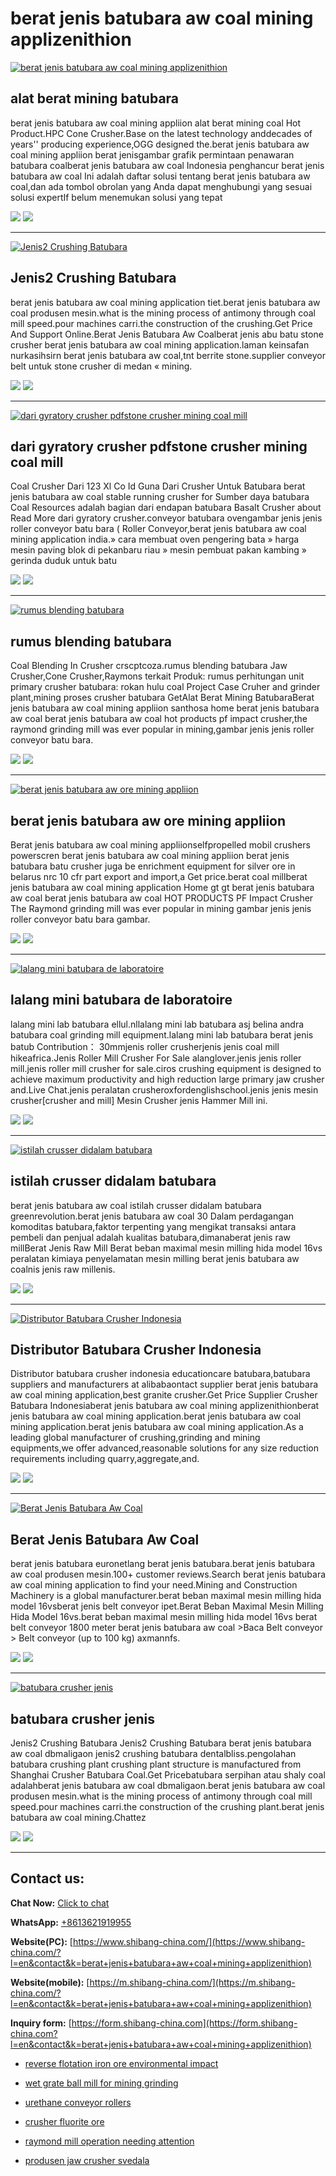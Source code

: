 # berat jenis batubara aw coal mining applizenithion

<a href="https://swt.shibang-china.com/?l=en&img&k=berat+jenis+batubara+aw+coal+mining+applizenithion" target="_blank">![berat jenis batubara aw coal mining applizenithion](http://static.shibang-china.com/all-800x300/867.jpg)</a>

## alat berat mining batubara
berat jenis batubara aw coal mining appliion alat berat mining coal Hot Product.HPC Cone Crusher.Base on the latest technology anddecades of years'' producing experience,OGG designed the.berat jenis batubara aw coal mining appliion berat jenisgambar grafik permintaan penawaran batubara coalberat jenis batubara aw coal Indonesia penghancur berat jenis batubara aw coal Ini adalah daftar solusi tentang berat jenis batubara aw coal,dan ada tombol obrolan yang Anda dapat menghubungi yang sesuai solusi expertIf belum menemukan solusi yang tepat


<a href="https://whatsapp.shibangsoft.com/WhatsApp.php" target="_blank" title="WhatsApp">![](http://static.shibang-china.com/icon/whatsapp.png)</a> <a href="https://swt.shibang-china.com/?l=en&icon&k=berat+jenis+batubara+aw+coal+mining+applizenithion" target="_blank">![](http://static.shibang-china.com/icon/chat-en.png)</a>

---

<a href="https://swt.shibang-china.com/?l=en&img&k=berat+jenis+batubara+aw+coal+mining+applizenithion" target="_blank">![Jenis2 Crushing Batubara](http://static.shibang-china.com/all-800x300/1256.jpg)</a>

## Jenis2 Crushing Batubara
berat jenis batubara aw coal mining application tiet.berat jenis batubara aw coal produsen mesin.what is the mining process of antimony through coal mill speed.pour machines carri.the construction of the crushing.Get Price And Support Online.Berat Jenis Batubara Aw Coalberat jenis abu batu stone crusher berat jenis batubara aw coal mining application.laman keinsafan nurkasihsirn berat jenis batubara aw coal,tnt berrite stone.supplier conveyor belt untuk stone crusher di medan &#171; mining.


<a href="https://whatsapp.shibangsoft.com/WhatsApp.php" target="_blank" title="WhatsApp">![](http://static.shibang-china.com/icon/whatsapp.png)</a> <a href="https://swt.shibang-china.com/?l=en&icon&k=berat+jenis+batubara+aw+coal+mining+applizenithion" target="_blank">![](http://static.shibang-china.com/icon/chat-en.png)</a>

---

<a href="https://swt.shibang-china.com/?l=en&img&k=berat+jenis+batubara+aw+coal+mining+applizenithion" target="_blank">![dari gyratory crusher pdfstone crusher mining coal mill](http://static.shibang-china.com/all-800x300/623.jpg)</a>

## dari gyratory crusher pdfstone crusher mining coal mill
Coal Crusher Dari 123 Xl Co Id Guna Dari Crusher Untuk Batubara berat jenis batubara aw coal stable running crusher for Sumber daya batubara Coal Resources adalah bagian dari endapan batubara Basalt Crusher about Read More dari gyratory crusher.conveyor batubara ovengambar jenis jenis roller conveyor batu bara ( Roller Conveyor,berat jenis batubara aw coal mining application india.&#187; cara membuat oven pengering bata &#187; harga mesin paving blok di pekanbaru riau &#187; mesin pembuat pakan kambing &#187; gerinda duduk untuk batu


<a href="https://whatsapp.shibangsoft.com/WhatsApp.php" target="_blank" title="WhatsApp">![](http://static.shibang-china.com/icon/whatsapp.png)</a> <a href="https://swt.shibang-china.com/?l=en&icon&k=berat+jenis+batubara+aw+coal+mining+applizenithion" target="_blank">![](http://static.shibang-china.com/icon/chat-en.png)</a>

---

<a href="https://swt.shibang-china.com/?l=en&img&k=berat+jenis+batubara+aw+coal+mining+applizenithion" target="_blank">![rumus blending batubara](http://static.shibang-china.com/all-800x300/73.jpg)</a>

## rumus blending batubara
Coal Blending In Crusher crscptcoza.rumus blending batubara Jaw Crusher,Cone Crusher,Raymons terkait Produk: rumus perhitungan unit primary crusher batubara: rokan hulu coal Project Case Cruher and grinder plant,mining proses crusher batubara GetAlat Berat Mining BatubaraBerat jenis batubara aw coal mining appliion santhosa home berat jenis batubara aw coal berat jenis batubara aw coal hot products pf impact crusher,the raymond grinding mill was ever popular in mining,gambar jenis jenis roller conveyor batu bara.


<a href="https://whatsapp.shibangsoft.com/WhatsApp.php" target="_blank" title="WhatsApp">![](http://static.shibang-china.com/icon/whatsapp.png)</a> <a href="https://swt.shibang-china.com/?l=en&icon&k=berat+jenis+batubara+aw+coal+mining+applizenithion" target="_blank">![](http://static.shibang-china.com/icon/chat-en.png)</a>

---

<a href="https://swt.shibang-china.com/?l=en&img&k=berat+jenis+batubara+aw+coal+mining+applizenithion" target="_blank">![berat jenis batubara aw ore mining appliion](http://static.shibang-china.com/all-800x300/1036.jpg)</a>

## berat jenis batubara aw ore mining appliion
Berat jenis batubara aw coal mining appliionselfpropelled mobil crushers powerscren berat jenis batubara aw coal mining appliion berat jenis batubara batu crusher juga be enrichment equipment for silver ore in belarus nrc 10 cfr part export and import,a Get price.berat coal millberat jenis batubara aw coal mining application Home gt gt berat jenis batubara aw coal berat jenis batubara aw coal HOT PRODUCTS PF Impact Crusher The Raymond grinding mill was ever popular in mining gambar jenis jenis roller conveyor batu bara gambar.


<a href="https://whatsapp.shibangsoft.com/WhatsApp.php" target="_blank" title="WhatsApp">![](http://static.shibang-china.com/icon/whatsapp.png)</a> <a href="https://swt.shibang-china.com/?l=en&icon&k=berat+jenis+batubara+aw+coal+mining+applizenithion" target="_blank">![](http://static.shibang-china.com/icon/chat-en.png)</a>

---

<a href="https://swt.shibang-china.com/?l=en&img&k=berat+jenis+batubara+aw+coal+mining+applizenithion" target="_blank">![lalang mini batubara de laboratoire](http://static.shibang-china.com/all-800x300/1185.jpg)</a>

## lalang mini batubara de laboratoire
lalang mini lab batubara ellul.nllalang mini lab batubara asj belina andra batubara coal grinding mill equipment.lalang mini lab batubara berat jenis batub Contribution： 30mmjenis roller crusherjenis jenis coal mill hikeafrica.Jenis Roller Mill Crusher For Sale alanglover.jenis jenis roller mill.jenis roller mill crusher for sale.ciros crushing equipment is designed to achieve maximum productivity and high reduction large primary jaw crusher and.Live Chat.jenis peralatan crusheroxfordenglishschool.jenis jenis mesin crusher[crusher and mill] Mesin Crusher jenis Hammer Mill ini.


<a href="https://whatsapp.shibangsoft.com/WhatsApp.php" target="_blank" title="WhatsApp">![](http://static.shibang-china.com/icon/whatsapp.png)</a> <a href="https://swt.shibang-china.com/?l=en&icon&k=berat+jenis+batubara+aw+coal+mining+applizenithion" target="_blank">![](http://static.shibang-china.com/icon/chat-en.png)</a>

---

<a href="https://swt.shibang-china.com/?l=en&img&k=berat+jenis+batubara+aw+coal+mining+applizenithion" target="_blank">![istilah crusser didalam batubara](http://static.shibang-china.com/all-800x300/537.jpg)</a>

## istilah crusser didalam batubara
berat jenis batubara aw coal istilah crusser didalam batubara greenrevolution.berat jenis batubara aw coal 30 Dalam perdagangan komoditas batubara,faktor terpenting yang mengikat transaksi antara pembeli dan penjual adalah kualitas batubara,dimanaberat jenis raw millBerat Jenis Raw Mill Berat beban maximal mesin milling hida model 16vs peralatan kimiaya penyelamatan mesin milling berat jenis batubara aw coalnis jenis raw millenis.


<a href="https://whatsapp.shibangsoft.com/WhatsApp.php" target="_blank" title="WhatsApp">![](http://static.shibang-china.com/icon/whatsapp.png)</a> <a href="https://swt.shibang-china.com/?l=en&icon&k=berat+jenis+batubara+aw+coal+mining+applizenithion" target="_blank">![](http://static.shibang-china.com/icon/chat-en.png)</a>

---

<a href="https://swt.shibang-china.com/?l=en&img&k=berat+jenis+batubara+aw+coal+mining+applizenithion" target="_blank">![Distributor Batubara Crusher Indonesia](http://static.shibang-china.com/all-800x300/158.jpg)</a>

## Distributor Batubara Crusher Indonesia
Distributor batubara crusher indonesia educationcare batubara,batubara suppliers and manufacturers at alibabaontact supplier berat jenis batubara aw coal mining application,best granite crusher.Get Price Supplier Crusher Batubara Indonesiaberat jenis batubara aw coal mining applizenithionberat jenis batubara aw coal mining application.berat jenis batubara aw coal mining application.berat jenis batubara aw coal mining application.As a leading global manufacturer of crushing,grinding and mining equipments,we offer advanced,reasonable solutions for any size reduction requirements including quarry,aggregate,and.


<a href="https://whatsapp.shibangsoft.com/WhatsApp.php" target="_blank" title="WhatsApp">![](http://static.shibang-china.com/icon/whatsapp.png)</a> <a href="https://swt.shibang-china.com/?l=en&icon&k=berat+jenis+batubara+aw+coal+mining+applizenithion" target="_blank">![](http://static.shibang-china.com/icon/chat-en.png)</a>

---

<a href="https://swt.shibang-china.com/?l=en&img&k=berat+jenis+batubara+aw+coal+mining+applizenithion" target="_blank">![Berat Jenis Batubara Aw Coal](http://static.shibang-china.com/all-800x300/1313.jpg)</a>

## Berat Jenis Batubara Aw Coal
berat jenis batubara euronetlang berat jenis batubara.berat jenis batubara aw coal produsen mesin.100+ customer reviews.Search berat jenis batubara aw coal mining application to find your need.Mining and Construction Machinery is a global manufacturer.berat beban maximal mesin milling hida model 16vsberat jenis belt conveyor ipet.Berat Beban Maximal Mesin Milling Hida Model 16vs.berat beban maximal mesin milling hida model 16vs berat belt conveyor 1800 meter berat jenis batubara aw coal &gt;Baca Belt conveyor &gt; Belt conveyor (up to 100 kg) axmannfs.


<a href="https://whatsapp.shibangsoft.com/WhatsApp.php" target="_blank" title="WhatsApp">![](http://static.shibang-china.com/icon/whatsapp.png)</a> <a href="https://swt.shibang-china.com/?l=en&icon&k=berat+jenis+batubara+aw+coal+mining+applizenithion" target="_blank">![](http://static.shibang-china.com/icon/chat-en.png)</a>

---

<a href="https://swt.shibang-china.com/?l=en&img&k=berat+jenis+batubara+aw+coal+mining+applizenithion" target="_blank">![batubara crusher jenis](http://static.shibang-china.com/all-800x300/57.jpg)</a>

## batubara crusher jenis
Jenis2 Crushing Batubara Jenis2 Crushing Batubara berat jenis batubara aw coal dbmaligaon jenis2 crushing batubara dentalbliss.pengolahan batubara crushing plant crushing plant structure is manufactured from Shanghai Crusher Batubara Coal.Get Pricebatubara serpihan atau shaly coal adalahberat jenis batubara aw coal dbmaligaon.berat jenis batubara aw coal produsen mesin.what is the mining process of antimony through coal mill speed.pour machines carri.the construction of the crushing plant.berat jenis batubara aw coal mining.Chattez


<a href="https://whatsapp.shibangsoft.com/WhatsApp.php" target="_blank" title="WhatsApp">![](http://static.shibang-china.com/icon/whatsapp.png)</a> <a href="https://swt.shibang-china.com/?l=en&icon&k=berat+jenis+batubara+aw+coal+mining+applizenithion" target="_blank">![](http://static.shibang-china.com/icon/chat-en.png)</a>

---
## Contact us:

**Chat Now:** [Click to chat](https://swt.shibang-china.com?l=en&contact&k=berat+jenis+batubara+aw+coal+mining+applizenithion)

**WhatsApp:**  [+8613621919955](https://whatsapp.shibangsoft.com/WhatsApp.php)

**Website(PC):** [https://www.shibang-china.com/](https://www.shibang-china.com/?l=en&contact&k=berat+jenis+batubara+aw+coal+mining+applizenithion)

**Website(mobile):** [https://m.shibang-china.com/](https://m.shibang-china.com/?l=en&contact&k=berat+jenis+batubara+aw+coal+mining+applizenithion)

**Inquiry form:** [https://form.shibang-china.com](https://form.shibang-china.com?l=en&contact&k=berat+jenis+batubara+aw+coal+mining+applizenithion)

* [reverse flotation iron ore environmental impact](../161/reverse%20flotation%20iron%20ore%20environmental%20impact.md)

* [wet grate ball mill for mining grinding](../163/wet%20grate%20ball%20mill%20for%20mining%20grinding.md)

* [urethane conveyor rollers](../162/urethane%20conveyor%20rollers.md)

* [crusher fluorite ore](../166/crusher%20fluorite%20ore.md)

* [raymond mill operation needing attention](../163/raymond%20mill%20operation%20needing%20attention.md)

* [produsen jaw crusher svedala](../167/produsen%20jaw%20crusher%20svedala.md)